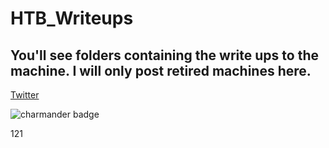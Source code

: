 # HTB_Writeups

## You'll see folders containing the write ups to the machine. I will only post retired machines here. 


[Twitter](https://twitter.com)

![charmander badge](https://user-images.githubusercontent.com/110210595/185779799-41ae4431-e6eb-4af9-9b14-5761765dda0e.jpg)



[1]: https://en.wikipedia.org/wiki/Hobbit#Lifestyle "Hobbit lifestyles"

121

